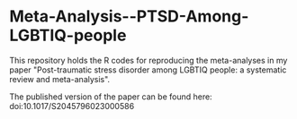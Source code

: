 # Meta-Analysis--PTSD-Among-LGBTIQ-people
This repository holds the R codes for reproducing the meta-analyses in my paper "Post-traumatic stress disorder among LGBTIQ people: a systematic review and meta-analysis".

The published version of the paper can be found here: doi:10.1017/S2045796023000586
